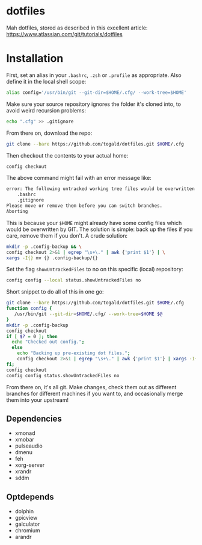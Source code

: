 # dotfiles
Mah dotfiles, stored as described in this excellent article: https://www.atlassian.com/git/tutorials/dotfiles

# Installation

First, set an alias in your `.bashrc`, `.zsh` or `.profile` as appropriate. Also define it in the local shell scope: 

```bash
alias config='/usr/bin/git --git-dir=$HOME/.cfg/ --work-tree=$HOME'
```

Make sure your source repository ignores the folder it's cloned into, to avoid weird recursion problems: 

```bash
echo ".cfg" >> .gitignore
```

From there on, download the repo: 

```bash
git clone --bare https://github.com/togald/dotfiles.git $HOME/.cfg
```

Then checkout the contents to your actual home: 

```bash
config checkout
```
The above command might fail with an error message like: 

```bash
error: The following untracked working tree files would be overwritten by checkout:
    .bashrc
    .gitignore
Please move or remove them before you can switch branches.
Aborting
```

This is because your `$HOME` might already have some config files which would be overwritten by GIT. The solution is simple: back up the files if you care, remove them if you don't. A crude solution: 

```bash
mkdir -p .config-backup && \
config checkout 2>&1 | egrep "\s+\." | awk {'print $1'} | \
xargs -I{} mv {} .config-backup/{}
```

Set the flag `showUntrackedFiles` to no on this specific (local) repository: 

```bash
config config --local status.showUntrackedFiles no
```

Short snippet to do all of this in one go: 

```bash
git clone --bare https://github.com/togald/dotfiles.git $HOME/.cfg
function config {
   /usr/bin/git --git-dir=$HOME/.cfg/ --work-tree=$HOME $@
}
mkdir -p .config-backup
config checkout
if [ $? = 0 ]; then
  echo "Checked out config.";
  else
    echo "Backing up pre-existing dot files.";
    config checkout 2>&1 | egrep "\s+\." | awk {'print $1'} | xargs -I{} mv {} .config-backup/{}
fi;
config checkout
config config status.showUntrackedFiles no
```

From there on, it's all git. Make changes, check them out as different branches for different machines if you want to, and occasionally merge them into your upstream! 

## Dependencies

- xmonad
- xmobar
- pulseaudio
- dmenu
- feh
- xorg-server
- xrandr
- sddm

## Optdepends

- dolphin
- gpicview
- galculator
- chromium
- arandr
